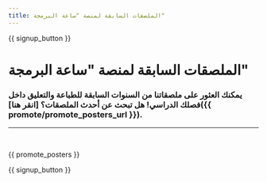 ```yaml
---
title: الملصقات السابقة لمنصة "ساعة البرمجة"
---
```


{{ signup_button }}

# الملصقات السابقة لمنصة "ساعة البرمجة" 

### يمكنك العثور على ملصقاتنا من السنوات السابقة للطباعة والتعليق داخل فصلك الدراسي! هل تبحث عن أحدث الملصقات؟ [انقر هنا]({{ promote/promote_posters_url }}).

* * *

<br />

{{ promote_posters }}

{{ signup_button }}